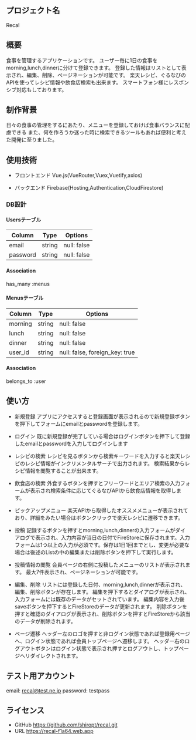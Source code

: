 ## プロジェクト名
Recal
 
## 概要
食事を管理するアプリケーションです。
ユーザー毎に1日の食事をmorning,lunch,dinnerに分けて登録できます。
登録した情報はリストとして表示され、編集、削除、ページネーションが可能です。
楽天レシピ、ぐるなびのAPIを使ってレシピ情報や飲食店検索も出来ます。
スマートフォン様にレスポンシブ対応もしております。
 
## 制作背景
日々の食事の管理をするにあたり、メニューを登録しておけば食事バランスに配慮できる
また、何を作ろうか迷った時に検索できるツールもあれば便利と考えた開発に至りました。
 
 
## 使用技術
* フロントエンド
Vue.js(VueRouter,Vuex,Vuetify,axios)

* バックエンド
Firebase(Hosting,Authentication,CloudFirestore)
 
### DB設計

 #### Usersテーブル
|Column            |Type    |Options                          |
|------------------|--------|---------------------------------|
|email             |string  |null: false                      |
|password          |string  |null: false                      |
#### Association
has_many :menus

#### Menusテーブル
|Column            |Type    |Options                         |
|------------------|--------|--------------------------------|
|morning           |string |null: false                      |
|lunch             |string |null: false                      |
|dinner            |string |null: false                      |
|user_id           |string |null: false, foreign_key: true   |
#### Association
belongs_to :user

 
## 使い方
* 新規登録
アプリにアクセスすると登録画面が表示されるので新規登録ボタンを押下してフォームにemailとpasswordを登録します。
* ログイン
既に新規登録が完了している場合はログインボタンを押下して登録したemailとpasswordを入力してログインします
* レシピの検索
レシピを見るボタンから検索キーワードを入力すると楽天レシピのレシピ情報がインクリメンタルサーチで出力されます。
検索結果からレシピ情報を閲覧することが出来ます。
* 飲食店の検索
外食するボタンを押すとフリーワードとエリア検索の入力フォームが表示され検索条件に応じてぐるなびAPIから飲食店情報を取得します。
* ピックアップメニュー
楽天APIから取得したオススメメニューが表示されており、詳細をみたい場合はボタンクリックで楽天レシピに遷移できます。

* 投稿
 記録するボタンを押すとmorning,lunch,dinnerの入力フォームがダイアログで表示され、入力内容が当日の日付でFireStoreに保存されます。入力フォームは1つ以上の入力が必須です。保存は1日1回までとし、変更が必要な場合は後述のListの中の編集または削除ボタンを押下して実行します。

* 投稿情報の閲覧
 会員ページの右側に投稿したメニューのリストが表示されます。
 最大7件表示され、ページネーションが可能です。

* 編集、削除
 リストには登録した日付、morning,lunch,dinnerが表示され、編集、削除ボタンが存在します。
 編集を押下するとダイアログが表示され、入力フォームには既存のデータがセットされています。
 編集内容を入力後saveボタンを押下するとFireStoreのデータが更新されます。
 削除ボタンを押すと確認のダイアログが表示され、削除ボタンを押すとFireStoreから該当のデータが削除されます。

* ページ遷移
 ヘッダー左のロゴを押すと非ログイン状態であれば登録用ページへ、ログイン状態であれば会員トップページへ遷移します。
 ヘッダー右のログアウトボタンはログイン状態で表示され押すとログアウトし、トップページへリダイレクトされます。

 
## テスト用アカウント
email:    recal@test.ne.jp
password: testpass
 

## ライセンス
* GitHub https://github.com/shiropt/recal.git
* URL https://recal-f1a64.web.app